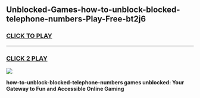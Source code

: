 
## Unblocked-Games-how-to-unblock-blocked-telephone-numbers-Play-Free-bt2j6
<h3>
<a href="https://premium76.site?title=how-to-unblock-blocked-telephone-numbers&ref=10A">CLICK TO PLAY</a></h3>
<hr>

<h3>
<a href="https://premium76.site?title=how-to-unblock-blocked-telephone-numbers&ref=10A">CLICK 2 PLAY</a>
  
</h3>

<a href="https://premium76.site?title=how-to-unblock-blocked-telephone-numbers&ref=10A"><img src="https://clearcache.store/games.png"></a>


**how-to-unblock-blocked-telephone-numbers games unblocked: Your Gateway to Fun and Accessible Online Gaming**
